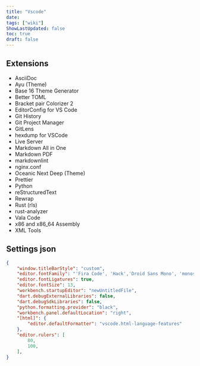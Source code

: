 ```yaml
---
title: "Vscode"
date: 
tags: ["wiki"]
ShowLastUpdated: false
toc: true
draft: false
---
```



## Extensions

- AsciiDoc
- Ayu (Theme)
- Base 16 Theme Generator
- Better TOML
- Bracket pair Colorizer 2
- EditorConfig for VS Code
- Git History
- Git Project Manager
- GitLens
- hexdump for VSCode
- Live Server
- Markdown All in One
- Markdown PDF
- markdownlint
- nginx.conf
- Oceanic Next Deep (Theme)
- Prettier
- Python
- reStructuredText
- Rewrap
- Rust (rls)
- rust-analyzer
- Vala Code
- x86 and x86_64 Assembly
- XML Tools

## Settings json

<!-- prettier-ignore -->
```json
{
    "window.titleBarStyle": "custom",
    "editor.fontFamily": "'Fira Code', 'Hack','Droid Sans Mono', 'monospace', 'Droid Sans Fallback'",
    "editor.fontLigatures": true,
    "editor.fontSize": 13,
    "workbench.startupEditor": "newUntitledFile",
    "dart.debugExternalLibraries": false,
    "dart.debugSdkLibraries": false,
    "python.formatting.provider": "black",
    "workbench.panel.defaultLocation": "right",
    "[html]": {
        "editor.defaultFormatter": "vscode.html-language-features"
    },
    "editor.rulers": [
        80,
        100,
    ],
}
```
